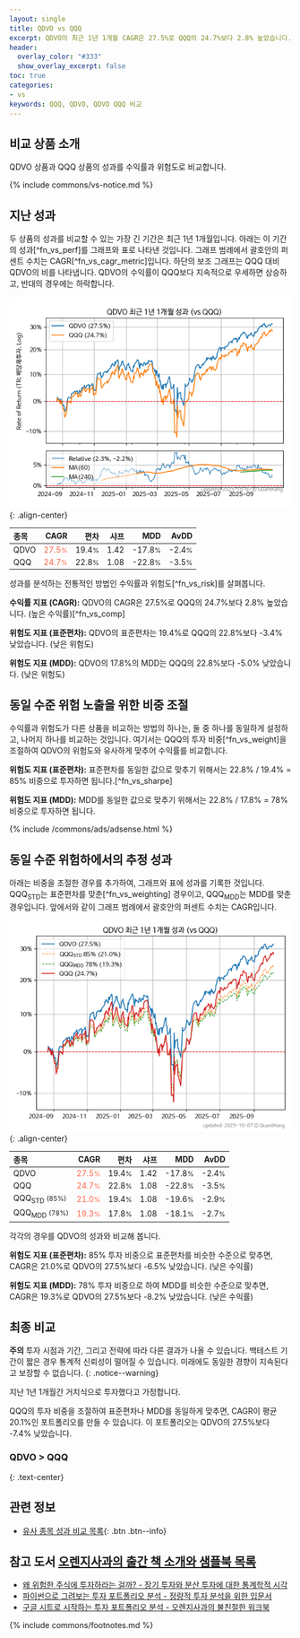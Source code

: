 ```yaml
---
layout: single
title: QDVO vs QQQ
excerpt: QDVO의 최근 1년 1개월 CAGR은 27.5%로 QQQ의 24.7%보다 2.8% 높았습니다.
header:
  overlay_color: "#333"
  show_overlay_excerpt: false
toc: true
categories:
- vs
keywords: QQQ, QDVO, QDVO QQQ 비교
---
```


## 비교 상품 소개


QDVO 상품과 QQQ 상품의 성과를 수익률과 위험도로 비교합니다.





{% include commons/vs-notice.md %}

## 지난 성과

두 상품의 성과를 비교할 수 있는 가장 긴 기간은 최근 1년 1개월입니다. 아래는 이 기간의 성과[^fn_vs_perf]를 그래프와 표로 나타낸 것입니다.
그래프 범례에서 괄호안의 퍼센트 수치는 CAGR[^fn_vs_cagr_metric]입니다.
하단의 보조 그래프는 QQQ 대비 QDVO의 비를 나타냅니다.
QDVO의 수익률이 QQQ보다 지속적으로 우세하면 상승하고, 반대의 경우에는 하락합니다.

![QDVO](/vs/images/qdvo-vs-qqq_dual.png){: .align-center}

| **종목** | **CAGR** | **편차** | **샤프** | **MDD** | **AvDD** |
| :------------ | ------: | -----------: | -------: | ------: | -------: |
| QDVO | <span style="color: tomato">27.5<small>%</small></span> | 19.4<small>%</small> | 1.42 | -17.8<small>%</small> | -2.4<small>%</small> |
| QQQ | <span style="color: tomato">24.7<small>%</small></span> | 22.8<small>%</small> | 1.08 | -22.8<small>%</small> | -3.5<small>%</small> |

<!-- more -->


성과를 분석하는 전통적인 방법인 수익률과 위험도[^fn_vs_risk]를 살펴봅니다.

**수익률 지표 (CAGR):** QDVO의 CAGR은 27.5%로 QQQ의 24.7%보다 2.8% 높았습니다. (높은 수익률)[^fn_vs_comp]

**위험도 지표 (표준편차):** QDVO의 표준편차는 19.4%로 QQQ의 22.8%보다 -3.4% 낮았습니다. (낮은 위험도)

**위험도 지표 (MDD):** QDVO의 17.8%의 MDD는 QQQ의 22.8%보다 -5.0% 낮았습니다. (낮은 위험도)



## 동일 수준 위험 노출을 위한 비중 조절

수익률과 위험도가 다른 상품을 비교하는 방법의 하나는, 둘 중 하나를 동일하게 설정하고, 나머지 하나를 비교하는 것입니다.
여기서는 QQQ의 투자 비중[^fn_vs_weight]을 조절하여 QDVO의 위험도와 유사하게 맞추어 수익률를 비교합니다.

**위험도 지표 (표준편차):** 표준편차를 동일한 값으로 맞추기 위해서는 22.8% / 19.4% = 85% 비중으로 투자하면 됩니다.[^fn_vs_sharpe]

**위험도 지표 (MDD):** MDD를 동일한 값으로 맞추기 위해서는 22.8% / 17.8% = 78% 비중으로 투자하면 됩니다.


{% include /commons/ads/adsense.html %}



## 동일 수준 위험하에서의 추정 성과

아래는 비중을 조절한 경우를 추가하여, 그래프와 표에 성과를 기록한 것입니다.
QQQ<sub>STD</sub>는 표준편차를 맞춘[^fn_vs_weighting] 경우이고, QQQ<sub>MDD</sub>는 MDD를 맞춘 경우입니다.
앞에서와 같이 그래프 범례에서 괄호안의 퍼센트 수치는 CAGR입니다.


![QDVO](/vs/images/qdvo-vs-qqq.png){: .align-center}



| **종목** | **CAGR** | **편차** | **샤프** | **MDD** | **AvDD** |
| :------------ | ------: | -----------: | -------: | ------: | -------: |
| QDVO | <span style="color: tomato">27.5<small>%</small></span> | 19.4<small>%</small> | 1.42 | -17.8<small>%</small> | -2.4<small>%</small> |
| QQQ | <span style="color: tomato">24.7<small>%</small></span> | 22.8<small>%</small> | 1.08 | -22.8<small>%</small> | -3.5<small>%</small> |
| QQQ<sub>STD</sub> <small>(85%)</small> | <span style="color: tomato">21.0<small>%</small></span> | 19.4<small>%</small> | 1.08 | -19.6<small>%</small> | -2.9<small>%</small> |
| QQQ<sub>MDD</sub> <small>(78%)</small> | <span style="color: tomato">19.3<small>%</small></span> | 17.8<small>%</small> | 1.08 | -18.1<small>%</small> | -2.7<small>%</small> |



각각의 경우를 QDVO의 성과와 비교해 봅니다.

**위험도 지표 (표준편차):** 85% 투자 비중으로 표준편차를 비슷한 수준으로 맞추면, CAGR은 21.0%로 QDVO의 27.5%보다 -6.5% 낮았습니다. (낮은 수익률)

**위험도 지표 (MDD):** 78% 투자 비중으로 하여 MDD를 비슷한 수준으로 맞추면, CAGR은 19.3%로 QDVO의 27.5%보다 -8.2% 낮았습니다. (낮은 수익률)




## 최종 비교

**주의** 투자 시점과 기간, 그리고 전략에 따라 다른 결과가 나올 수 있습니다. 백테스트 기간이 짧은 경우 통계적 신뢰성이 떨어질 수 있습니다. 미래에도 동일한 경향이 지속된다고 보장할 수 없습니다.
{: .notice--warning}

지난 1년 1개월간 거치식으로 투자했다고 가정합니다.

QQQ의 투자 비중을 조절하여 표준편차나 MDD를 동일하게 맞추면, CAGR이 평균 20.1%인 포트폴리오를 만들 수 있습니다.
이 포트폴리오는 QDVO의 27.5%보다 -7.4% 낮았습니다.

### QDVO &gt; QQQ
{: .text-center}


## 관련 정보

- [유사 종목 성과 비교 목록](/vs/){: .btn .btn--info}


## 참고 도서 [오렌지사과의 출간 책 소개와 샘플북 목록](https://kongdori.tistory.com/691)

- [왜 위험한 주식에 투자하라는 걸까? - 장기 투자와 분산 투자에 대한 통계학적 시각](https://kongdori.tistory.com/421)
- [파이썬으로 그려보는 투자 포트폴리오 분석  - 정량적 투자 분석을 위한 입문서](https://kongdori.tistory.com/643)
- [구글 시트로 시작하는 투자 포트폴리오 분석 - 오렌지사과의 불친절한 워크북](https://kongdori.tistory.com/449)

{% include commons/footnotes.md %}